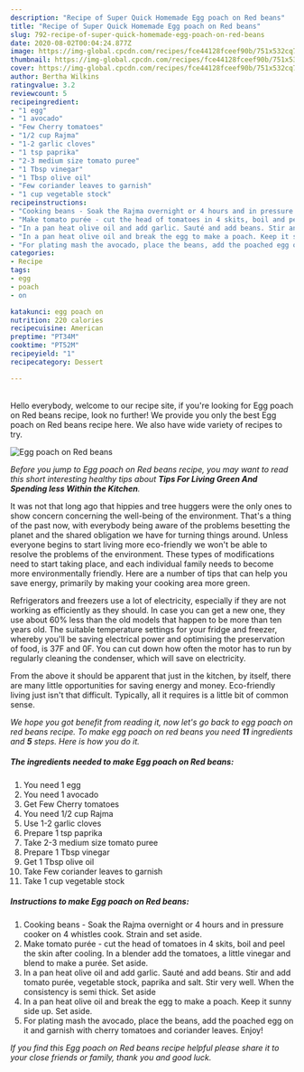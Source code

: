 ```yaml
---
description: "Recipe of Super Quick Homemade Egg poach on Red beans"
title: "Recipe of Super Quick Homemade Egg poach on Red beans"
slug: 792-recipe-of-super-quick-homemade-egg-poach-on-red-beans
date: 2020-08-02T00:04:24.877Z
image: https://img-global.cpcdn.com/recipes/fce44128fceef90b/751x532cq70/egg-poach-on-red-beans-recipe-main-photo.jpg
thumbnail: https://img-global.cpcdn.com/recipes/fce44128fceef90b/751x532cq70/egg-poach-on-red-beans-recipe-main-photo.jpg
cover: https://img-global.cpcdn.com/recipes/fce44128fceef90b/751x532cq70/egg-poach-on-red-beans-recipe-main-photo.jpg
author: Bertha Wilkins
ratingvalue: 3.2
reviewcount: 5
recipeingredient:
- "1 egg"
- "1 avocado"
- "Few Cherry tomatoes"
- "1/2 cup Rajma"
- "1-2 garlic cloves"
- "1 tsp paprika"
- "2-3 medium size tomato puree"
- "1 Tbsp vinegar"
- "1 Tbsp olive oil"
- "Few coriander leaves to garnish"
- "1 cup vegetable stock"
recipeinstructions:
- "Cooking beans - Soak the Rajma overnight or 4 hours and in pressure cooker on 4 whistles cook. Strain and set aside."
- "Make tomato purée - cut the head of tomatoes in 4 skits, boil and peel the skin after cooling. In a blender add the tomatoes, a little vinegar and blend to make a purée. Set aside."
- "In a pan heat olive oil and add garlic. Sauté and add beans. Stir and add tomato purée, vegetable stock, paprika and salt. Stir very well. When the consistency is semi thick. Set aside"
- "In a pan heat olive oil and break the egg to make a poach. Keep it sunny side up. Set aside."
- "For plating mash the avocado, place the beans, add the poached egg on it and garnish with cherry tomatoes and coriander leaves. Enjoy!"
categories:
- Recipe
tags:
- egg
- poach
- on

katakunci: egg poach on 
nutrition: 220 calories
recipecuisine: American
preptime: "PT34M"
cooktime: "PT52M"
recipeyield: "1"
recipecategory: Dessert

---
```

<br>
Hello everybody, welcome to our recipe site, if you're looking for Egg poach on Red beans recipe, look no further! We provide you only the best Egg poach on Red beans recipe here. We also have wide variety of recipes to try.
<br>


![Egg poach on Red beans](https://img-global.cpcdn.com/recipes/fce44128fceef90b/751x532cq70/egg-poach-on-red-beans-recipe-main-photo.jpg)

<i>Before you jump to Egg poach on Red beans recipe, you may want to read this short interesting healthy tips about 
<strong>Tips For Living Green And Spending less Within the Kitchen</strong>.</i>
</br>

It was not that long ago that hippies and tree huggers were the only ones to show concern concerning the well-being of the environment. That's a thing of the past now, with everybody being aware of the problems besetting the planet and the shared obligation we have for turning things around. Unless everyone begins to start living more eco-friendly we won't be able to resolve the problems of the environment. These types of modifications need to start taking place, and each individual family needs to become more environmentally friendly. Here are a number of tips that can help you save energy, primarily by making your cooking area more green.

Refrigerators and freezers use a lot of electricity, especially if they are not working as efficiently as they should. In case you can get a new one, they use about 60% less than the old models that happen to be more than ten years old. The suitable temperature settings for your fridge and freezer, whereby you'll be saving electrical power and optimising the preservation of food, is 37F and 0F. You can cut down how often the motor has to run by regularly cleaning the condenser, which will save on electricity.

From the above it should be apparent that just in the kitchen, by itself, there are many little opportunities for saving energy and money. Eco-friendly living just isn't that difficult. Typically, all it requires is a little bit of common sense.


<i>We hope you got benefit from reading it, now let's go back to egg poach on red beans recipe. To make egg poach on red beans you need <strong>11</strong> ingredients and <strong>5</strong> steps. Here is how you do it.
</i>

##### The ingredients needed to make Egg poach on Red beans:

1. You need 1 egg
1. You need 1 avocado
1. Get Few Cherry tomatoes
1. You need 1/2 cup Rajma
1. Use 1-2 garlic cloves
1. Prepare 1 tsp paprika
1. Take 2-3 medium size tomato puree
1. Prepare 1 Tbsp vinegar
1. Get 1 Tbsp olive oil
1. Take Few coriander leaves to garnish
1. Take 1 cup vegetable stock


##### Instructions to make Egg poach on Red beans:

1. Cooking beans - Soak the Rajma overnight or 4 hours and in pressure cooker on 4 whistles cook. Strain and set aside.
1. Make tomato purée - cut the head of tomatoes in 4 skits, boil and peel the skin after cooling. In a blender add the tomatoes, a little vinegar and blend to make a purée. Set aside.
1. In a pan heat olive oil and add garlic. Sauté and add beans. Stir and add tomato purée, vegetable stock, paprika and salt. Stir very well. When the consistency is semi thick. Set aside
1. In a pan heat olive oil and break the egg to make a poach. Keep it sunny side up. Set aside.
1. For plating mash the avocado, place the beans, add the poached egg on it and garnish with cherry tomatoes and coriander leaves. Enjoy!


<i>If you find this Egg poach on Red beans recipe helpful please share it to your close friends or family, thank you and good luck.</i>
